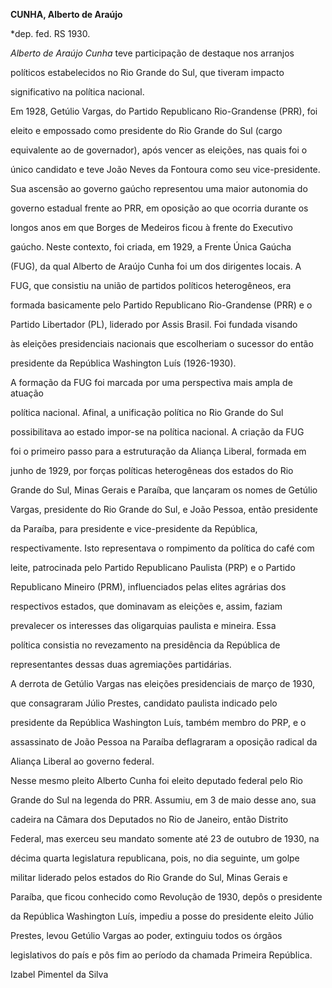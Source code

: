 **CUNHA, Alberto de Araújo**



\*dep. fed. RS 1930.



*Alberto de Araújo Cunha* teve participação de destaque nos arranjos

políticos estabelecidos no Rio Grande do Sul, que tiveram impacto

significativo na política nacional.



Em 1928, Getúlio Vargas, do Partido Republicano Rio-Grandense (PRR), foi

eleito e empossado como presidente do Rio Grande do Sul (cargo

equivalente ao de governador), após vencer as eleições, nas quais foi o

único candidato e teve João Neves da Fontoura como seu vice-presidente.

Sua ascensão ao governo gaúcho representou uma maior autonomia do

governo estadual frente ao PRR, em oposição ao que ocorria durante os

longos anos em que Borges de Medeiros ficou à frente do Executivo

gaúcho. Neste contexto, foi criada, em 1929, a Frente Única Gaúcha

(FUG), da qual Alberto de Araújo Cunha foi um dos dirigentes locais. A

FUG, que consistiu na união de partidos políticos heterogêneos, era

formada basicamente pelo Partido Republicano Rio-Grandense (PRR) e o

Partido Libertador (PL), liderado por Assis Brasil. Foi fundada visando

às eleições presidenciais nacionais que escolheriam o sucessor do então

presidente da República Washington Luís (1926-1930).



A formação da FUG foi marcada por uma perspectiva mais ampla de atuação

política nacional. Afinal, a unificação política no Rio Grande do Sul

possibilitava ao estado impor-se na política nacional. A criação da FUG

foi o primeiro passo para a estruturação da Aliança Liberal, formada em

junho de 1929, por forças políticas heterogêneas dos estados do Rio

Grande do Sul, Minas Gerais e Paraíba, que lançaram os nomes de Getúlio

Vargas, presidente do Rio Grande do Sul, e João Pessoa, então presidente

da Paraíba, para presidente e vice-presidente da República,

respectivamente. Isto representava o rompimento da política do café com

leite, patrocinada pelo Partido Republicano Paulista (PRP) e o Partido

Republicano Mineiro (PRM), influenciados pelas elites agrárias dos

respectivos estados, que dominavam as eleições e, assim, faziam

prevalecer os interesses das oligarquias paulista e mineira. Essa

política consistia no revezamento na presidência da República de

representantes dessas duas agremiações partidárias.



A derrota de Getúlio Vargas nas eleições presidenciais de março de 1930,

que consagraram Júlio Prestes, candidato paulista indicado pelo

presidente da República Washington Luís, também membro do PRP, e o

assassinato de João Pessoa na Paraíba deflagraram a oposição radical da

Aliança Liberal ao governo federal.



Nesse mesmo pleito Alberto Cunha foi eleito deputado federal pelo Rio

Grande do Sul na legenda do PRR. Assumiu, em 3 de maio desse ano, sua

cadeira na Câmara dos Deputados no Rio de Janeiro, então Distrito

Federal, mas exerceu seu mandato somente até 23 de outubro de 1930, na

décima quarta legislatura republicana, pois, no dia seguinte, um golpe

militar liderado pelos estados do Rio Grande do Sul, Minas Gerais e

Paraíba, que ficou conhecido como Revolução de 1930, depôs o presidente

da República Washington Luís, impediu a posse do presidente eleito Júlio

Prestes, levou Getúlio Vargas ao poder, extinguiu todos os órgãos

legislativos do país e pôs fim ao período da chamada Primeira República.



Izabel Pimentel da Silva



